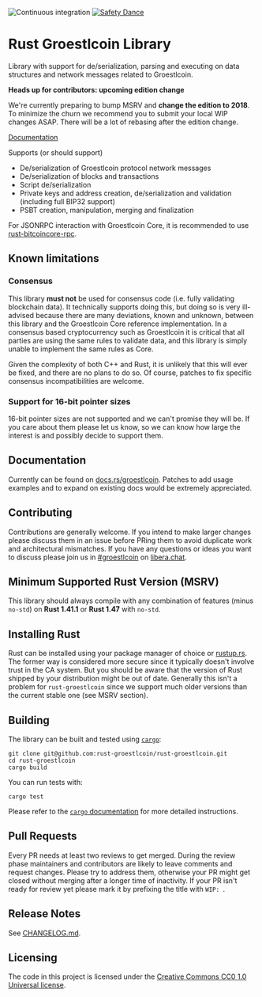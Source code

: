 ![Continuous integration](https://github.com/Groestlcoin/rust-groestlcoin/workflows/Continuous%20integration/badge.svg)
[![Safety Dance](https://img.shields.io/badge/unsafe-forbidden-success.svg)](https://github.com/rust-secure-code/safety-dance/)

# Rust Groestlcoin Library

Library with support for de/serialization, parsing and executing on data
structures and network messages related to Groestlcoin.


**Heads up for contributors: upcoming edition change**

We're currently preparing to bump MSRV and **change the edition to 2018**.
To minimize the churn we recommend you to submit your local WIP changes ASAP.
There will be a lot of rebasing after the edition change.

[Documentation](https://docs.rs/groestlcoin/)

Supports (or should support)

* De/serialization of Groestlcoin protocol network messages
* De/serialization of blocks and transactions
* Script de/serialization
* Private keys and address creation, de/serialization and validation (including full BIP32 support)
* PSBT creation, manipulation, merging and finalization

For JSONRPC interaction with Groestlcoin Core, it is recommended to use
[rust-bitcoincore-rpc](https://github.com/rust-bitcoin/rust-bitcoincore-rpc).

## Known limitations

### Consensus

This library **must not** be used for consensus code (i.e. fully validating
blockchain data). It technically supports doing this, but doing so is very
ill-advised because there are many deviations, known and unknown, between
this library and the Groestlcoin Core reference implementation. In a consensus
based cryptocurrency such as Groestlcoin it is critical that all parties are
using the same rules to validate data, and this library is simply unable
to implement the same rules as Core.

Given the complexity of both C++ and Rust, it is unlikely that this will
ever be fixed, and there are no plans to do so. Of course, patches to
fix specific consensus incompatibilities are welcome.

### Support for 16-bit pointer sizes

16-bit pointer sizes are not supported and we can't promise they will be.
If you care about them please let us know, so we can know how large the interest
is and possibly decide to support them.

## Documentation

Currently can be found on [docs.rs/groestlcoin](https://docs.rs/groestlcoin/).
Patches to add usage examples and to expand on existing docs would be extremely
appreciated.

## Contributing

Contributions are generally welcome. If you intend to make larger changes please
discuss them in an issue before PRing them to avoid duplicate work and
architectural mismatches. If you have any questions or ideas you want to discuss
please join us in
[#groestlcoin](https://web.libera.chat/?channel=#groestlcoin) on
[libera.chat](https://libera.chat).

## Minimum Supported Rust Version (MSRV)

This library should always compile with any combination of features (minus
`no-std`) on **Rust 1.41.1** or **Rust 1.47** with `no-std`.

## Installing Rust

Rust can be installed using your package manager of choice or
[rustup.rs](https://rustup.rs). The former way is considered more secure since
it typically doesn't involve trust in the CA system. But you should be aware
that the version of Rust shipped by your distribution might be out of date.
Generally this isn't a problem for `rust-groestlcoin` since we support much older
versions than the current stable one (see MSRV section).

## Building

The library can be built and tested using [`cargo`](https://github.com/rust-lang/cargo/):

```
git clone git@github.com:rust-groestlcoin/rust-groestlcoin.git
cd rust-groestlcoin
cargo build
```

You can run tests with:

```
cargo test
```

Please refer to the [`cargo` documentation](https://doc.rust-lang.org/stable/cargo/) for more detailed instructions.

## Pull Requests

Every PR needs at least two reviews to get merged. During the review phase
maintainers and contributors are likely to leave comments and request changes.
Please try to address them, otherwise your PR might get closed without merging
after a longer time of inactivity. If your PR isn't ready for review yet please
mark it by prefixing the title with `WIP: `.


## Release Notes

See [CHANGELOG.md](CHANGELOG.md).


## Licensing

The code in this project is licensed under the [Creative Commons CC0 1.0
Universal license](LICENSE).
